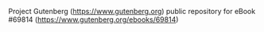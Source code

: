 Project Gutenberg (https://www.gutenberg.org) public repository for
eBook #69814 (https://www.gutenberg.org/ebooks/69814)
